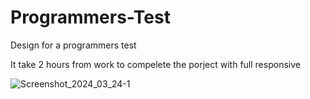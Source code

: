 # Programmers-Test
Design for a programmers test 

It take 2 hours from work to compelete the porject with full responsive

![Screenshot_2024_03_24-1](https://github.com/Aliw02/Programmers-Test/assets/151720952/b00d14a8-70f6-4dcd-af54-ffb6739f24c0)
